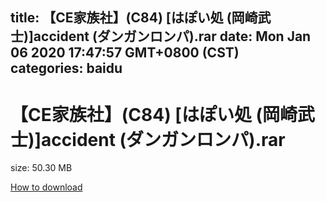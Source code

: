 
title: 【CE家族社】(C84) [はぽい処 (岡崎武士)]accident (ダンガンロンパ).rar
date: Mon Jan 06 2020 17:47:57 GMT+0800 (CST)    
categories: baidu
---

# 【CE家族社】(C84) [はぽい処 (岡崎武士)]accident (ダンガンロンパ).rar
size: 50.30 MB
 
 

[How to download](https://bpcam.bemobtrk.com/go/2ceec3aa-1ca2-46d6-b9ff-aaa5c184517c?jno=2423)